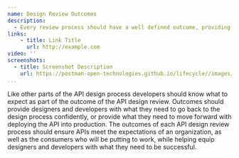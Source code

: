 ```yaml
---
name: Design Review Outcomes
description: 
  - Every review process should have a well defined outcome, providing details on whether an API meets expectations when it comes to an organizations design guidelines, or it needs to go back for work and resubmission when ready.
links:
    - title: Link Title
      url: http://example.com           
video: ''
screenshots:
  - title: Screenshot Description
    url: https://postman-open-technologies.github.io/lifecycle//images/postman-screenshot.png            
...
```

Like other parts of the API design process developers should know what to expect as part of the outcome of the API design review. Outcomes should provide designers and developers with what they need to go back to the design process confidently, or provide what they need to move forward with deploying the API into production. The outcomes of each API design review process should ensure APIs meet the expectations of an organization, as well as the consumers who will be putting to work, while helping equip designers and developers with what they need to be successful.